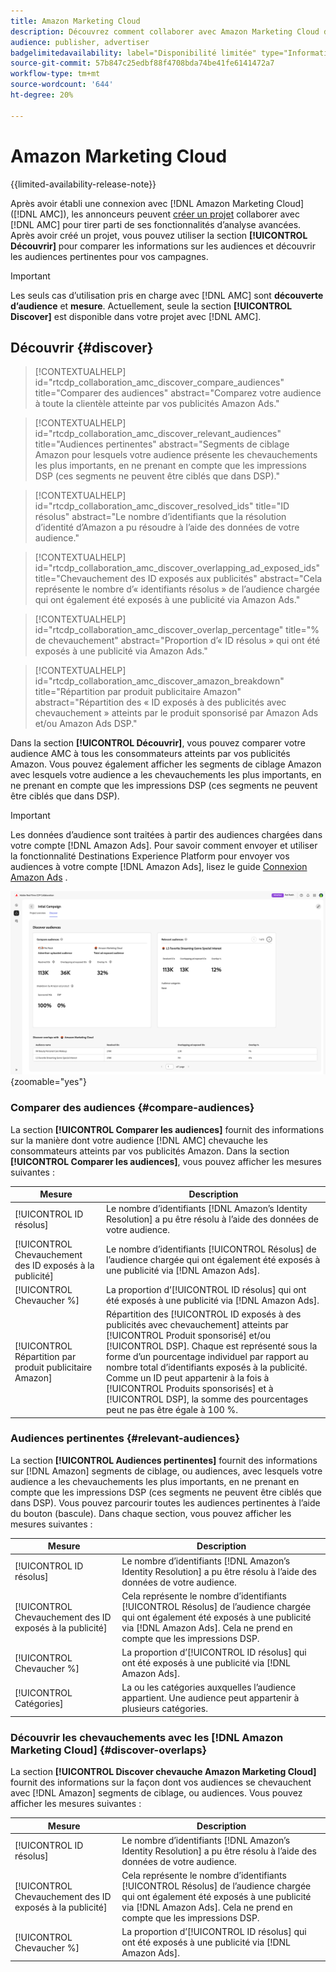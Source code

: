 ```yaml
---
title: Amazon Marketing Cloud
description: Découvrez comment collaborer avec Amazon Marketing Cloud dans Real-Time CDP Collaboration.
audience: publisher, advertiser
badgelimitedavailability: label="Disponibilité limitée" type="Informative" url="https://helpx.adobe.com/legal/product-descriptions/real-time-customer-data-platform-collaboration.html newtab=true"
source-git-commit: 57b847c25edbf88f4708bda74be41fe6141472a7
workflow-type: tm+mt
source-wordcount: '644'
ht-degree: 20%

---
```


# Amazon Marketing Cloud

{{limited-availability-release-note}}

Après avoir établi une connexion avec [!DNL Amazon Marketing Cloud] ([!DNL AMC]), les annonceurs peuvent [créer un projet](../manage-projects.md#create-project) collaborer avec [!DNL AMC] pour tirer parti de ses fonctionnalités d’analyse avancées. Après avoir créé un projet, vous pouvez utiliser la section **[!UICONTROL Découvrir]** pour comparer les informations sur les audiences et découvrir les audiences pertinentes pour vos campagnes.

>[!IMPORTANT]
>
>Les seuls cas d’utilisation pris en charge avec [!DNL AMC] sont **découverte d’audience** et **mesure**. Actuellement, seule la section **[!UICONTROL Discover]** est disponible dans votre projet avec [!DNL AMC].

## Découvrir {#discover}

>[!CONTEXTUALHELP]
>id="rtcdp_collaboration_amc_discover_compare_audiences"
>title="Comparer des audiences"
>abstract="Comparez votre audience à toute la clientèle atteinte par vos publicités Amazon Ads."

>[!CONTEXTUALHELP]
>id="rtcdp_collaboration_amc_discover_relevant_audiences"
>title="Audiences pertinentes"
>abstract="Segments de ciblage Amazon pour lesquels votre audience présente les chevauchements les plus importants, en ne prenant en compte que les impressions DSP (ces segments ne peuvent être ciblés que dans DSP)."

>[!CONTEXTUALHELP]
>id="rtcdp_collaboration_amc_discover_resolved_ids"
>title="ID résolus"
>abstract="Le nombre d’identifiants que la résolution d’identité d’Amazon a pu résoudre à l’aide des données de votre audience."

>[!CONTEXTUALHELP]
>id="rtcdp_collaboration_amc_discover_overlapping_ad_exposed_ids"
>title="Chevauchement des ID exposés aux publicités"
>abstract="Cela représente le nombre d’« identifiants résolus » de l’audience chargée qui ont également été exposés à une publicité via Amazon Ads."

>[!CONTEXTUALHELP]
>id="rtcdp_collaboration_amc_discover_overlap_percentage"
>title="% de chevauchement"
>abstract="Proportion d’« ID résolus » qui ont été exposés à une publicité via Amazon Ads."

>[!CONTEXTUALHELP]
>id="rtcdp_collaboration_amc_discover_amazon_breakdown"
>title="Répartition par produit publicitaire Amazon"
>abstract="Répartition des « ID exposés à des publicités avec chevauchement » atteints par le produit sponsorisé par Amazon Ads et/ou Amazon Ads DSP."

Dans la section **[!UICONTROL Découvrir]**, vous pouvez comparer votre audience AMC à tous les consommateurs atteints par vos publicités Amazon. Vous pouvez également afficher les segments de ciblage Amazon avec lesquels votre audience a les chevauchements les plus importants, en ne prenant en compte que les impressions DSP (ces segments ne peuvent être ciblés que dans DSP).

>[!IMPORTANT]
>
>Les données d’audience sont traitées à partir des audiences chargées dans votre compte [!DNL Amazon Ads]. Pour savoir comment envoyer et utiliser la fonctionnalité Destinations Experience Platform pour envoyer vos audiences à votre compte [!DNL Amazon Ads], lisez le guide [Connexion Amazon Ads](https://experienceleague.adobe.com/en/docs/experience-platform/destinations/catalog/advertising/amazon-ads) .

![Section Découverte d’un projet avec Amazon Marketing Cloud.](/help/assets/collaborate/advertising-platforms/amc-discover.png){zoomable="yes"}

### Comparer des audiences {#compare-audiences}

La section **[!UICONTROL Comparer les audiences]** fournit des informations sur la manière dont votre audience [!DNL AMC] chevauche les consommateurs atteints par vos publicités Amazon. Dans la section **[!UICONTROL Comparer les audiences]**, vous pouvez afficher les mesures suivantes :

| Mesure | Description |
|--------------------------------|---------------------------------------------------------------------------------------------------|
| [!UICONTROL ID résolus] | Le nombre d’identifiants [!DNL Amazon’s Identity Resolution] a pu être résolu à l’aide des données de votre audience. |
| [!UICONTROL Chevauchement des ID exposés à la publicité] | Le nombre d’identifiants [!UICONTROL Résolus] de l’audience chargée qui ont également été exposés à une publicité via [!DNL Amazon Ads]. |
| [!UICONTROL Chevaucher %] | La proportion d’[!UICONTROL ID résolus] qui ont été exposés à une publicité via [!DNL Amazon Ads]. |
| [!UICONTROL Répartition par produit publicitaire Amazon] | Répartition des [!UICONTROL ID exposés à des publicités avec chevauchement] atteints par [!UICONTROL Produit sponsorisé] et/ou [!UICONTROL DSP]. Chaque est représenté sous la forme d’un pourcentage individuel par rapport au nombre total d’identifiants exposés à la publicité. Comme un ID peut appartenir à la fois à [!UICONTROL Produits sponsorisés] et à [!UICONTROL DSP], la somme des pourcentages peut ne pas être égale à 100 %. |


### Audiences pertinentes {#relevant-audiences}

La section **[!UICONTROL Audiences pertinentes]** fournit des informations sur [!DNL Amazon] segments de ciblage, ou audiences, avec lesquels votre audience a les chevauchements les plus importants, en ne prenant en compte que les impressions DSP (ces segments ne peuvent être ciblés que dans DSP). Vous pouvez parcourir toutes les audiences pertinentes à l’aide du bouton (bascule). Dans chaque section, vous pouvez afficher les mesures suivantes :

| Mesure | Description |
|--------------------------------|---------------------------------------------------------------------------------------------------|
| [!UICONTROL ID résolus] | Le nombre d’identifiants [!DNL Amazon’s Identity Resolution] a pu être résolu à l’aide des données de votre audience. |
| [!UICONTROL Chevauchement des ID exposés à la publicité] | Cela représente le nombre d’identifiants [!UICONTROL Résolus] de l’audience chargée qui ont également été exposés à une publicité via [!DNL Amazon Ads]. Cela ne prend en compte que les impressions DSP. |
| [!UICONTROL Chevaucher %] | La proportion d’[!UICONTROL ID résolus] qui ont été exposés à une publicité via [!DNL Amazon Ads]. |
| [!UICONTROL Catégories] | La ou les catégories auxquelles l’audience appartient. Une audience peut appartenir à plusieurs catégories. |

### Découvrir les chevauchements avec les [!DNL Amazon Marketing Cloud] {#discover-overlaps}

La section **[!UICONTROL Discover chevauche Amazon Marketing Cloud]** fournit des informations sur la façon dont vos audiences se chevauchent avec [!DNL Amazon] segments de ciblage, ou audiences. Vous pouvez afficher les mesures suivantes :

| Mesure | Description |
|--------------------------------|---------------------------------------------------------------------------------------------------|
| [!UICONTROL ID résolus] | Le nombre d’identifiants [!DNL Amazon’s Identity Resolution] a pu être résolu à l’aide des données de votre audience. |
| [!UICONTROL Chevauchement des ID exposés à la publicité] | Cela représente le nombre d’identifiants [!UICONTROL Résolus] de l’audience chargée qui ont également été exposés à une publicité via [!DNL Amazon Ads]. Cela ne prend en compte que les impressions DSP. |
| [!UICONTROL Chevaucher %] | La proportion d’[!UICONTROL ID résolus] qui ont été exposés à une publicité via [!DNL Amazon Ads]. |